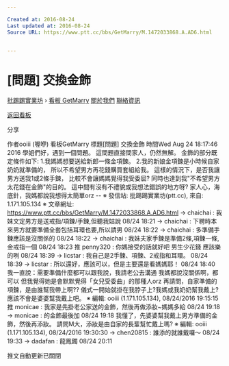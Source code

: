 ```yaml
---

Created at: 2016-08-24
Last updated at: 2016-08-24
Source URL: https://www.ptt.cc/bbs/GetMarry/M.1472033868.A.AD6.html


---
```


# [問題] 交換金飾


[批踢踢實業坊](https://www.ptt.cc/) › [看板 GetMarry](https://www.ptt.cc/bbs/GetMarry/index.html) [關於我們](https://www.ptt.cc/about.html) [聯絡資訊](https://www.ptt.cc/contact.html)

[返回看板](https://www.ptt.cc/bbs/GetMarry/index.html)

分享

作者ooiii (喔咿)
看板GetMarry
標題\[問題\] 交換金飾
時間Wed Aug 24 18:17:46 2016
學姐們好，遇到一個問題。 這問題直接問家人，仍然無解。 金飾的部分既定條件如下: 1.我媽媽想要送給新郎一條金項鍊。 2.我的新娘金項鍊是小時候自家奶奶就準備的， 所以不希望男方再花錢購買套組給我。 這樣的情況下，是否我讓男方送我1或2條手鍊， 比較不會讓媽媽覺得我受委屈? 同時也達到我"不希望男方太花錢在金飾"的目的。 這中間有沒有不禮貌或我想法錯誤的地方呀? 家人心，海底針，我媽都說我想得太簡單orz -- ※ 發信站: 批踢踢實業坊(ptt.cc), 來自: 1.171.105.134 ※ 文章網址: <https://www.ptt.cc/bbs/GetMarry/M.1472033868.A.AD6.html>
→ chaichai : 我妹文定男方是送戒指/項鍊/手鍊,但聽我姑說 08/24 18:21
→ chaichai : 下聘時本來男方就要準備全套包括耳環也要,所以請男 08/24 18:22
→ chaichai : 多準備手鍊應該是沒關係的 08/24 18:22
→ chaichai : 我妹夫家手鍊是準備2條,項鍊一條,金戒指一個 08/24 18:23
推 penny320 : 你媽接受的話就好吧 男生少花錢 應該樂的咧 08/24 18:39
→ licstar : 我自己是2手鍊、項鍊、2戒指和耳環。 08/24 18:39
→ licstar : 所以還好，應該可以，但是主要還是看媽媽耶！ 08/24 18:40
我一直說：需要準備什麼都可以跟我說，我請老公去溝通 我媽都說沒關係啊，都可以 但我覺得她是會默默覺得「女兒受委曲」的那種人orz 再請問，自家準備的項鍊，是由誰幫我帶上啊?? 儀式一開始就掛在我脖子上?我媽或我奶奶幫我戴上? 應該不會是婆婆幫我戴上吧。 ※ 編輯: ooiii (1.171.105.134), 08/24/2016 19:15:15
推 monicae : 我家是先掛老公家送的金飾，然後再做添妝~媽媽多給 08/24 19:18
→ monicae : 的金飾最後加 08/24 19:18
我懂了，先婆婆幫我戴上男方準備的金飾，然後再添妝。 請問M大，添妝是由自家的長輩幫忙戴上嗎? ※ 編輯: ooiii (1.171.105.134), 08/24/2016 19:30:30
→ chen20815 : 誰添的就誰戴囉～ 08/24 19:33
→ dadafan : 龍鳳鐲 08/24 20:11

推文自動更新已關閉

